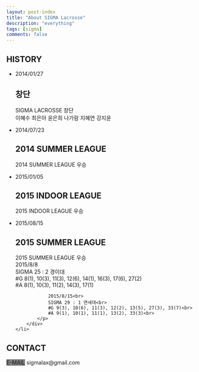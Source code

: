```yaml
---
layout: post-index
title: "About SIGMA Lacrosse"
description: "everything"
tags: [sigma]
comments: false
---
```


<h2>HISTORY</h2>
<ul class="cbp_tmtimeline">
	<li>
		<time class="cbp_tmtime" datetime="2014-01-27"><span>2014/01/27</span></time>
		<div class="cbp_tmicon cbp_tmicon-phone"></div>
		<div class="cbp_tmlabel">
			<h2>창단</h2>
			<p>SIGMA LACROSSE 창단<br>
                이혜수 최은아 윤은희 나가람 지혜연 강지윤
            </p>
		</div>
	</li>
	<li>
		<time class="cbp_tmtime" datetime="2014-07-23"><span>2014/07/23</span></time>
		<div class="cbp_tmicon cbp_tmicon-screen"></div>
		<div class="cbp_tmlabel">
			<h2>2014 SUMMER LEAGUE</h2>
			<p>2014 SUMMER LEAGUE 우승</p>
		</div>
	</li>
	<li>
		<time class="cbp_tmtime" datetime="2015-01-05"><span>2015/01/05</span></time>
		<div class="cbp_tmicon cbp_tmicon-mail"></div>
		<div class="cbp_tmlabel">
			<h2>2015 INDOOR LEAGUE</h2>
			<p>2015 INDOOR LEAGUE 우승</p>
		</div>
	</li>
	<li>
		<time class="cbp_tmtime" datetime="2015-08-15"><span>2015/08/15</span></time>
		<div class="cbp_tmicon cbp_tmicon-phone"></div>
		<div class="cbp_tmlabel">
			<h2>2015 SUMMER LEAGUE</h2>
			<p>2015 SUMMER LEAGUE 우승<br>
                2015/8/8<br>
                SIGMA 25 : 2 경이대<br>
                #G 8(1), 10(3), 11(3), 12(6), 14(1), 16(3), 17(6), 27(2)<br>
                #A 8(1), 10(3), 11(2), 14(3), 17(1)<br>

                2015/8/15<br>
                SIGMA 29 : 1 연세대<br>
                #G 9(3), 10(6), 11(3), 12(2), 13(5), 27(3), 33(7)<br>
                #A 9(1), 10(1), 11(1), 13(2), 33(3)<br>
            </p>
		</div>
	</li>
</ul>

  <h2>CONTACT</h2>
	<span style="background-color:gray;">E-MAIL</span>  sigmalax@gmail.com
</article>



